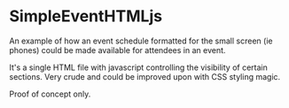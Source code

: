 # SimpleEventHTMLjs
An example of how an event schedule formatted for the small screen (ie phones) could be made available for attendees in an event.  

It's a single HTML file with javascript controlling the visibility of certain sections.  Very crude and could be improved upon with CSS styling magic. 

Proof of concept only.
